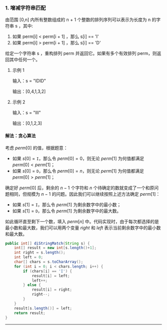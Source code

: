 ### 1. 增减字符串匹配

由范围 [0,n] 内所有整数组成的 n + 1 个整数的排列序列可以表示为长度为 n 的字符串 s ，其中:

1. 如果 perm[i] < perm[i + 1] ，那么 s[i] == 'I' 
2. 如果 perm[i] > perm[i + 1] ，那么 s[i] == 'D' 

给定一个字符串 s ，重构排列 perm 并返回它。如果有多个有效排列 perm，则返回其中任何一个。

1. 示例 1

   输入：s = "IDID"

   输出：[0,4,1,3,2]

2. 示例 2

   输入：s = "III"

   输出：[0,1,2,3]



#### 解法：贪心算法

考虑 $\textit{perm}[0]$ 的值，根据题意：

- 如果 $s[0]=\texttt{I}$，那么令 $\textit{perm}[0]=0$，则无论 $\textit{perm}[1]$ 为何值都满足 $\textit{perm}[0] < \textit{perm}[1]$；
- 如果 $s[0]=\texttt{D}$，那么令 $\textit{perm}[0]=n$，则无论 $\textit{perm}[1]$ 为何值都满足 $\textit{perm}[0] > \textit{perm}[1]$；

确定好 $\textit{perm}[0]$ 后，剩余的 $n-1$ 个字符和 $n$ 个待确定的数就变成了一个和原问题相同，但规模为 $n−1$ 的问题。因此我们可以继续按照上述方法确定 $\textit{perm}[1]$：

- 如果 $s[1]=\texttt{I}$，那么令 $\textit{perm}[1]$ 为剩余数字中的最小数；
- 如果 $s[1]=\texttt{D}$，那么令 $\textit{perm}[1]$ 为剩余数字中的最大数。

如此循环直至剩下一个数，填入 $\textit{perm}[n]$ 中。代码实现时，由于每次都选择的是最小数和最大数，我们可以用两个变量 $\textit{right}$ 和 $\textit{left}$ 表示当前剩余数字中的最小数和最大数。

```java
public int[] diStringMatch(String s) {
    int[] result = new int[s.length()+1];
    int right = s.length();
    int left = 0;
    char[] chars = s.toCharArray();
    for (int i = 0; i < chars.length; i++) {
        if (chars[i] == 'I') {
            result[i] = left;
            left++;
        } else {
            result[i] = right;
            right--;
        }
    }
    result[s.length()] = left;
    return result;
}

```

---

